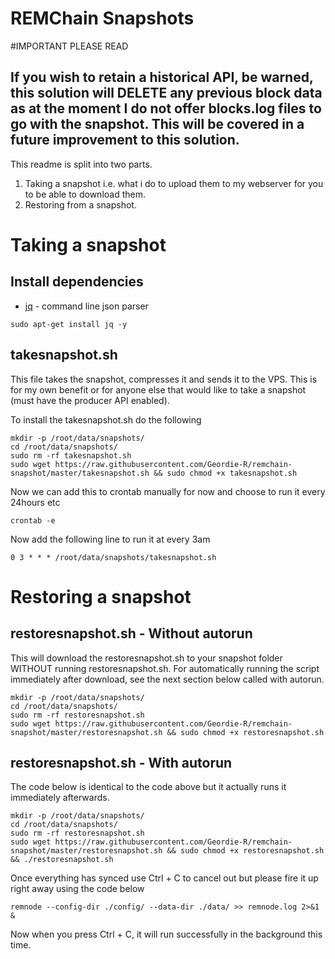 # REMChain Snapshots

#IMPORTANT PLEASE READ

If you wish to retain a historical API, be warned, this solution will DELETE any previous block data as at the moment I do not offer blocks.log files to go with the snapshot.  This will be covered in a future improvement to this solution.
---
This readme is split into two parts.  
1)  Taking a snapshot i.e. what i do to upload them to my webserver for you to be able to download them.
2)  Restoring from a snapshot. 

# Taking a snapshot

## Install dependencies
* [jq](https://stedolan.github.io/jq/) - command line json parser
```
sudo apt-get install jq -y
```

## takesnapshot.sh
This file takes the snapshot, compresses it and sends it to the VPS. This is for my own benefit or for anyone else that would like to take a snapshot (must have the producer API enabled).

To install the takesnapshot.sh do the following
```
mkdir -p /root/data/snapshots/
cd /root/data/snapshots/
sudo rm -rf takesnapshot.sh
sudo wget https://raw.githubusercontent.com/Geordie-R/remchain-snapshot/master/takesnapshot.sh && sudo chmod +x takesnapshot.sh
```

Now we can add this to crontab manually for now and choose to run it every 24hours etc
```
crontab -e
```

Now add the following line to run it at every 3am
```
0 3 * * * /root/data/snapshots/takesnapshot.sh
```
# Restoring a snapshot
## restoresnapshot.sh - Without autorun

This will download the restoresnapshot.sh to your snapshot folder WITHOUT running restoresnapshot.sh.  For automatically running the script immediately after download, see the next section below called with autorun.

```
mkdir -p /root/data/snapshots/
cd /root/data/snapshots/
sudo rm -rf restoresnapshot.sh
sudo wget https://raw.githubusercontent.com/Geordie-R/remchain-snapshot/master/restoresnapshot.sh && sudo chmod +x restoresnapshot.sh
```
## restoresnapshot.sh - With autorun
The code below is identical to the code above but it actually runs it immediately afterwards.

```
mkdir -p /root/data/snapshots/
cd /root/data/snapshots/
sudo rm -rf restoresnapshot.sh
sudo wget https://raw.githubusercontent.com/Geordie-R/remchain-snapshot/master/restoresnapshot.sh && sudo chmod +x restoresnapshot.sh && ./restoresnapshot.sh
```
Once everything has synced use Ctrl + C to cancel out but please fire it up right away using the code below

```
remnode --config-dir ./config/ --data-dir ./data/ >> remnode.log 2>&1 &
```
Now when you press Ctrl + C, it will run successfully in the background this time.




